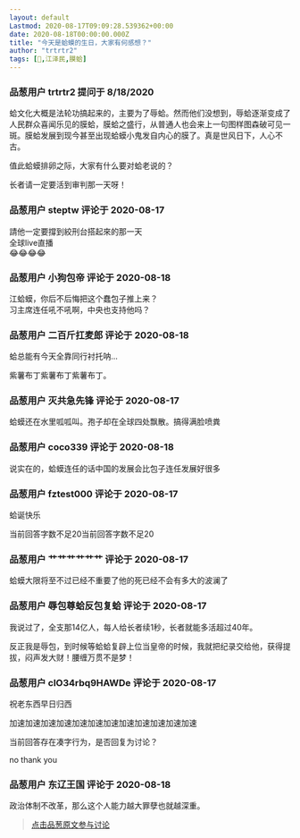 ```yaml
---
layout: default
Lastmod: 2020-08-17T09:09:28.539362+00:00
date: 2020-08-18T00:00:00.000Z
title: "今天是蛤蟆的生日，大家有何感想？"
author: "trtrtr2"
tags: [🐸,江泽民,膜蛤]
---
```



### 品葱用户 **trtrtr2** 提问于 8/18/2020
    
蛤文化大概是法轮功搞起来的，主要为了辱蛤。然而他们没想到，辱蛤逐渐变成了人民群众喜闻乐见的膜蛤，膜蛤之盛行，从普通人也会来上一句图样图森破可见一斑。膜蛤发展到现今甚至出现蛤蟆小鬼发自内心的膜了。真是世风日下，人心不古。  
  
值此蛤蟆排卵之际，大家有什么要对蛤老说的？  
  
长者请一定要活到审判那一天呀！
    
                

### 品葱用户 **steptw** 评论于 2020-08-17
        
請他一定要撐到絞刑台搭起來的那一天  
全球live直播  
😂😂😂😂
        
                

### 品葱用户 **小狗包帝** 评论于 2020-08-18
        
江蛤蟆，你后不后悔把这个蠢包子推上来？  
习主席连任吼不吼啊，中央也支持他吗？
        
                

### 品葱用户 **二百斤扛麦郎** 评论于 2020-08-18
        
蛤总能有今天全靠同行衬托呐...  
  
  
紫薯布丁紫薯布丁紫薯布丁。
        
                

### 品葱用户 **灭共急先锋** 评论于 2020-08-17
        
蛤蟆还在水里呱呱叫。孢子却在全球四处飘散。搞得满脸喷粪
        
                

### 品葱用户 **coco339** 评论于 2020-08-18
        
说实在的，蛤蟆连任的话中国的发展会比包子连任发展好很多
        
                

### 品葱用户 **fztest000** 评论于 2020-08-17
        
蛤诞快乐  
  
当前回答字数不足20当前回答字数不足20
        
                

### 品葱用户 **艹艹艹艹艹艹** 评论于 2020-08-17
        
蛤蟆大限将至不过已经不重要了他的死已经不会有多大的波澜了
        
                

### 品葱用户 **辱包尊蛤反包复蛤** 评论于 2020-08-17
        
我说过了，全支那14亿人，每人给长者续1秒，长者就能多活超过40年。  
  
反正我是辱包，到时候等蛤蛤复辟上位当皇帝的时候，我就把纪录交给他，获得提拔，闷声发大财！腰缠万贯不是梦！
        
                

### 品葱用户 **clO34rbq9HAWDe** 评论于 2020-08-17
        
祝老东西早日归西  
  
加速加速加速加速加速加速加速加速加速加速加速加速  
  
当前回答存在凑字行为，是否回复为讨论？  
  
no thank you
        
                

### 品葱用户 **东辽王国** 评论于 2020-08-18
        
政治体制不改革，那么这个人能力越大罪孽也就越深重。
        
                





> [点击品葱原文参与讨论](https://pincong.rocks/question/29919)

